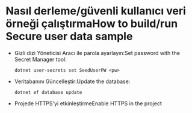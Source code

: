 # <a name="how-to-buildrun-secure-user-data-sample"></a><span data-ttu-id="5b589-101">Nasıl derleme/güvenli kullanıcı veri örneği çalıştırma</span><span class="sxs-lookup"><span data-stu-id="5b589-101">How to build/run Secure user data sample</span></span>

* <span data-ttu-id="5b589-102">Gizli dizi Yöneticisi Aracı ile parola ayarlayın:</span><span class="sxs-lookup"><span data-stu-id="5b589-102">Set password with the Secret Manager tool:</span></span>

  `dotnet user-secrets set SeedUserPW <pw>`

* <span data-ttu-id="5b589-103">Veritabanını Güncelleştir:</span><span class="sxs-lookup"><span data-stu-id="5b589-103">Update the database:</span></span>

  `dotnet ef database update`

* <span data-ttu-id="5b589-104">Projede HTTPS'yi etkinleştirme</span><span class="sxs-lookup"><span data-stu-id="5b589-104">Enable HTTPS in the project</span></span>
